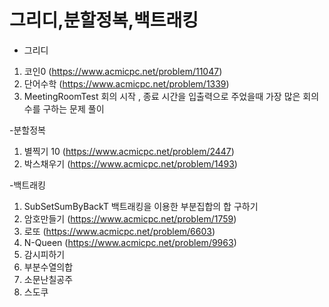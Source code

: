 # 그리디,분할정복,백트래킹
- 그리디

1. 코인0 (https://www.acmicpc.net/problem/11047)
2. 단어수학 (https://www.acmicpc.net/problem/1339)
3. MeetingRoomTest 회의 시작 , 종료 시간을 입출력으로 주었을때 가장 많은 회의수를 구하는 문제 풀이

-분할정복
1. 별찍기 10 (https://www.acmicpc.net/problem/2447)
2. 박스채우기 (https://www.acmicpc.net/problem/1493)

-백트래킹
1. SubSetSumByBackT 백트래킹을 이용한 부분집합의 합 구하기 
2. 암호만들기 (https://www.acmicpc.net/problem/1759)
3. 로또 (https://www.acmicpc.net/problem/6603)
4. N-Queen (https://www.acmicpc.net/problem/9963)
5. 감시피하기
6. 부분수열의합
7. 소문난칠공주
8. 스도쿠